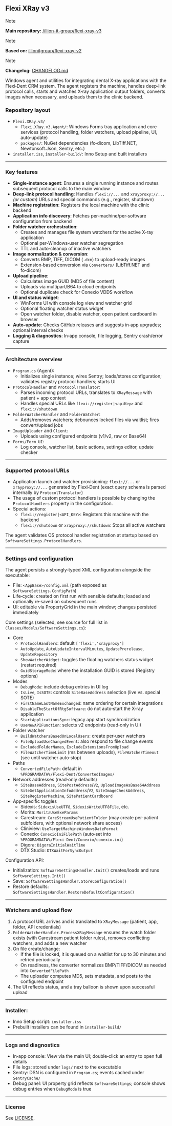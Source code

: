 ## Flexi XRay v3

> [!NOTE]
> **Main repository:** [/illion-it-group/flexi-xray-v3](https://github.com/illion-it-group/flexi-xray-v3)

> [!NOTE]
> **Based on:** [illionitgroup/flexi-xray-v2](https://bitbucket.org/illionitgroup/flexi-xray-v2)

> [!NOTE]
> **Changelog:** [CHANGELOG.md](CHANGELOG.md)

Windows agent and utilities for integrating dental X‑ray applications with the Flexi‑Dent CRM system. The agent registers the machine, handles deep‑link protocol calls, starts and watches X‑ray application output folders, converts images when necessary, and uploads them to the clinic backend.

### Repository layout

- `Flexi.XRay.v3/`
  - `Flexi.XRay.v3.Agent/`: Windows Forms tray application and core services (protocol handling, folder watchers, upload pipeline, UI, auto‑update)
  - `packages/`: NuGet dependencies (fo‑dicom, LibTiff.NET, Newtonsoft.Json, Sentry, etc.)
- `installer.iss`, `installer-build/`: Inno Setup and built installers

---

### Key features

- **Single‑instance agent**: Ensures a single running instance and routes subsequent protocol calls to the main window
- **Deep‑link protocol handling**: Handles `flexi://...` and `xrayproxy://...` *(or custom)* URLs and special commands (e.g., register, shutdown)
- **Machine registration**: Registers the local machine with the clinic backend
- **Application info discovery**: Fetches per‑machine/per‑software configuration from backend
- **Folder watcher orchestration**:
  - Creates and manages file system watchers for the active X‑ray application
  - Optional per‑Windows‑user watcher segregation
  - TTL and auto‑cleanup of inactive watchers
- **Image normalization & conversion**:
  - Converts BMP, TIFF, DICOM (`.dcm`) to upload‑ready images
  - Extension‑based conversion via `Converters/` (LibTiff.NET and fo‑dicom)
- **Upload pipeline**:
  - Calculates image GUID (MD5 of file content)
  - Uploads via multipart/B64 to cloud endpoints
  - Optional duplicate check for Conexio VDDS workflow
- **UI and status widget**:
  - WinForms UI with console log view and watcher grid
  - Optional floating watcher status widget
  - Open watcher folder, disable watcher, open patient cardboard in browser
- **Auto‑update**: Checks GitHub releases and suggests in‑app upgrades; optional interval checks
- **Logging & diagnostics**: In‑app console, file logging, Sentry crash/error capture

---

### Architecture overview

- `Program.cs` (Agent):
  - Initializes single instance; wires Sentry; loads/stores configuration; validates registry protocol handlers; starts UI
- `ProtocolHandler` and `ProtocolTranslator`:
  - Parses incoming protocol URLs, translates to `XRayMessage` with patient + app context
  - Handles special URLs like `flexi://register|<apiKey>` and `flexi://shutdown`
- `FolderWatcherHandler` and `FolderWatcher`:
  - Adds/removes watchers; debounces locked files via waitlist; fires convert/upload jobs
- `ImageUploader` and `Client`:
  - Uploads using configured endpoints (v1/v2, raw or Base64)
- `Forms/Form_UI`:
  - Log console, watcher list, basic actions, settings editor, update checker

---

### Supported protocol URLs

- Application launch and watcher provisioning: `flexi://...` or `xrayproxy://...` generated by Flexi‑Dent (exact query schema is parsed internally by `ProtocolTranslator`)
- The usage of custom protocol handlers is possible by changing the `ProtocolHandlers` property in the configuration.
- Special actions:
  - `flexi://register|<API_KEY>`: Registers this machine with the backend
  - `flexi://shutdown` or `xrayproxy://shutdown`: Stops all active watchers

The agent validates OS protocol handler registration at startup based on `SoftwareSettings.ProtocolHandlers`.

---

### Settings and configuration

The agent persists a strongly‑typed XML configuration alongside the executable:

- File: `<AppBase>/config.xml` (path exposed as `SoftwareSettings.ConfigPath`)
- Life‑cycle: created on first run with sensible defaults; loaded and optionally re‑saved on subsequent runs
- UI: editable via PropertyGrid in the main window; changes persisted immediately

Core settings (selected, see source for full list in `Classes/Models/SoftwareSettings.cs`):

- Core
  - `ProtocolHandlers`: default `['flexi','xrayproxy']`
  - `AutoUpdate`, `AutoUpdateIntervalMinutes`, `UpdatePrerelease`, `UpdateRepository`
  - `ShowWatcherWidget`: toggles the floating watchers status widget (restart required)
  - `GuidStorageMode`: where the installation GUID is stored (Registry options)
- Modes
  - `DebugMode`: include debug entries in UI log
  - `IsLive`, `IsSOTE`: controls `SiteBaseAddress` selection (live vs. special SOTE)
  - `FirstNameLastNameExchanged`: name ordering for certain integrations
  - `DisableTheStartOfRtgSoftware`: do not auto‑start the X‑ray application
  - `StartApplicationsSync`: legacy app start synchronization
  - `UseNewAPIFunction`: selects v2 endpoints (read‑only in UI)
- Folder watcher
  - `BuildWatchersBasedOnLocalUsers`: create per‑user watchers
  - `FileUploadUseChangedEvent`: also respond to file change events
  - `ExcludedFolderNames`, `ExcludeExtensionsFromUpload`
  - `FileWatcherTimeLimit` (ms between uploads), `FileWatcherTimeout` (sec until watcher auto‑stop)
- Paths
  - `ConvertedFilePath`: default in `%PROGRAMDATA%/Flexi‑Dent/ConvertedImages/`
- Network addresses (read‑only defaults)
  - `SiteBaseAddress`, `SitePostAddress`/`V2`, `UploadImageAsBase64Address`
  - `SiteGetApplicationInfoAddress`/`V2`, `SiteImageCheckAddress`, `SiteRegisterMachine`, `SitePatientCardboard`
- App‑specific toggles
  - Sidexis: `SidexisUseUTF8`, `SidexisWriteUTF8File`, etc.
  - Morita: `MoritaUseExeParams`
  - Carestream: `CareStreamUsePatientFolder` (may create per‑patient subfolders, with optional network share access)
  - Cliniview: `UseTargetMachineWindowsDateFormat`
  - Conexio: `ConexioIniFilePath` (auto‑set into `%PROGRAMDATA%/Flexi‑Dent/Conexio/conexio.ini`)
  - Digora: `DigoraInitialWaitTime`
  - DTX Studio: `DTXWaitForSyncOutput`

Configuration API:

- Initialization: `SoftwareSettingsHandler.Init()` creates/loads and runs `SoftwareSettings.Init()`
- Save: `SoftwareSettingsHandler.StoreConfiguration()`
- Restore defaults: `SoftwareSettingsHandler.RestoreDefaultConfiguration()`

---

### Watchers and upload flow

1) A protocol URL arrives and is translated to `XRayMessage` (patient, app, folder, API credentials)
2) `FolderWatcherHandler.ProcessXRayMessage` ensures the watch folder exists (with Carestream patient folder rules), removes conflicting watchers, and adds a new watcher
3) On file create/change:
   - If the file is locked, it is queued on a waitlist for up to 30 minutes and retried periodically
   - On readiness, the converter normalizes BMP/TIFF/DICOM as needed into `ConvertedFilePath`
   - The uploader computes MD5, sets metadata, and posts to the configured endpoint
4) The UI reflects status, and a tray balloon is shown upon successful upload

---

### Installer:

- Inno Setup script: `installer.iss`
- Prebuilt installers can be found in `installer-build/`

---

### Logs and diagnostics

- In‑app console: View via the main UI; double‑click an entry to open full details
- File logs: stored under `logs/` next to the executable
- Sentry: DSN is configured in `Program.cs`; events cached under `SentryCache/`
- Debug panel: UI property grid reflects `SoftwareSettings`; console shows debug entries when `DebugMode` is true

---

### License

See [LICENSE](LICENSE).
